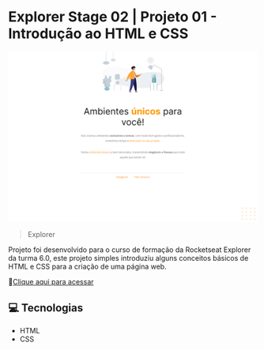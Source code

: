 # Explorer Stage 02 | Projeto 01 -  Introdução ao HTML e CSS

![preview](images/preview.png)

> Explorer

Projeto foi desenvolvido para o curso de formação da Rocketseat Explorer da turma 6.0, este projeto simples introduziu alguns conceitos básicos de HTML e CSS para a criação de uma página web.

🔗[Clique aqui para acessar](https://explorer-stage2-pj1.vercel.app/)

## 💻 Tecnologias

- HTML
- CSS

